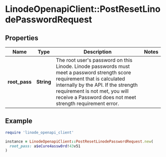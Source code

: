 # LinodeOpenapiClient::PostResetLinodePasswordRequest

## Properties

| Name | Type | Description | Notes |
| ---- | ---- | ----------- | ----- |
| **root_pass** | **String** | The root user&#39;s password on this Linode. Linode passwords must meet a password strength score requirement that is calculated internally by the API. If the strength requirement is not met, you will receive a Password does not meet strength requirement error. |  |

## Example

```ruby
require 'linode_openapi_client'

instance = LinodeOpenapiClient::PostResetLinodePasswordRequest.new(
  root_pass: a$eCure4assw0rd!43v51
)
```

